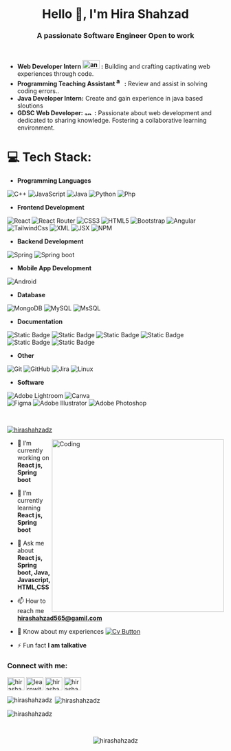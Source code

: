 <h1 align="center">Hello 👋, I'm Hira Shahzad</h1>
<h3 align="center">A passionate Software Engineer Open to work</h3>
<br/>


- **Web Developer Intern <img src="https://www.behindev.com/img/logo.png" alt="angular" width="40" height="20"/> :** Building and crafting captivating web experiences through code.
- **Programming Teaching Assistant <img src="https://riphah.edu.pk/wp-content/uploads/2023/07/Group-369.png" alt="angular" width="15" height="20"/> :** Review and assist in solving coding errors..
- **Java Developer  Intern:** Create and gain experience in java based sloutions
- **GDSC Web Developer: <img src="https://seeklogo.com/images/G/google-developers-logo-F8BF3155AC-seeklogo.com.png" alt="angular" width="20" height="10"/> :** Passionate about web development and dedicated to sharing knowledge. Fostering a collaborative learning environment.

# 💻 Tech Stack:

- **Programming Languages**


![C++](https://img.shields.io/badge/c++-%2300599C.svg?style=for-the-badge&logo=c%2B%2B&logoColor=white) 
![JavaScript](https://img.shields.io/badge/javascript-%23323330.svg?style=for-the-badge&logo=javascript&logoColor=%23F7DF1E) 
![Java](https://img.shields.io/badge/Java-ffd351?style=for-the-badge&logo=java&logoColor=green&labelColor=green&color=green)
![Python](https://img.shields.io/badge/python-3670A0?style=for-the-badge&logo=python&logoColor=ffdd54) 
![Php](https://img.shields.io/badge/Php-ffd351?style=for-the-badge&logo=php&logoColor=white&color=purple)

- **Frontend Development**
  
![React](https://img.shields.io/badge/react-%2320232a.svg?style=for-the-badge&logo=react&logoColor=%2361DAFB)
![React Router](https://img.shields.io/badge/React_Router-CA4245?style=for-the-badge&logo=react-router&logoColor=white)
![CSS3](https://img.shields.io/badge/css3-%231572B6.svg?style=for-the-badge&logo=css3&logoColor=white) 
![HTML5](https://img.shields.io/badge/html5-%23E34F26.svg?style=for-the-badge&logo=html5&logoColor=white) 
![Bootstrap](https://img.shields.io/badge/bootstrap-%23563D7C.svg?style=for-the-badge&logo=bootstrap&logoColor=white)
![Angular](https://img.shields.io/badge/Angular-ffd351?style=for-the-badge&logo=angular&logoColor=white&color=red)
![TailwindCss](https://img.shields.io/badge/Tailwind%20Css-ffd351?style=for-the-badge&logo=tailwind&logoColor=white&color=blue)
![XML](https://img.shields.io/badge/XML-ffd351?style=for-the-badge&logo=xml&logoColor=white&color=orange)
![JSX](https://img.shields.io/badge/x-ffd351?style=for-the-badge&logoColor=yellow&label=js&labelColor=yellow&color=purple)
![NPM](https://img.shields.io/badge/NPM-%23000000.svg?style=for-the-badge&logo=npm&logoColor=white)

- **Backend Development**

![Spring](https://img.shields.io/badge/spring-ffd351?style=for-the-badge&logo=spring&logoColor=white&color=green)
![Spring boot](https://img.shields.io/badge/spring-ffd351?style=for-the-badge&logo=springboot&logoColor=white&color=dark%20green)

  
- **Mobile App Development**

![Android](https://img.shields.io/badge/android-%23000000.svg?style=for-the-badge&logo=vercel&logoColor=white)
  
- **Database**

![MongoDB](https://img.shields.io/badge/MongoDB-%234ea94b.svg?style=for-the-badge&logo=mongodb&logoColor=white) 
![MySQL](https://img.shields.io/badge/mysql-ffd351?style=for-the-badge&logo=mysql&logoColor=white&color=blue)
![MsSQL](https://img.shields.io/badge/mssql-ffd351?style=for-the-badge&logo=sql&logoColor=white&color=darkred)

- **Documentation**

![Static Badge](https://img.shields.io/badge/Requirment-ffd351?style=for-the-badge&logo=SoftwareRequirment&logoColor=white&label=Software&color=darkred)
![Static Badge](https://img.shields.io/badge/Documentation-ffd351?style=for-the-badge&logo=SoftwareRequirment&logoColor=white&label=Software&color=blue)
![Static Badge](https://img.shields.io/badge/Documentation-ffd351?style=for-the-badge&logo=SoftwareRequirment&logoColor=white&label=Software%20Testing&color=blue)
![Static Badge](https://img.shields.io/badge/Documentation-ffd351?style=for-the-badge&logo=SoftwareRequirment&logoColor=white&label=Design&color=green)
![Static Badge](https://img.shields.io/badge/Documentation-ffd351?style=for-the-badge&logo=SoftwareRequirment&logoColor=black&label=Testing%20Cases&labelColor=orange&color=black)
![Static Badge](https://img.shields.io/badge/Documentation-ffd351?style=for-the-badge&logo=SoftwareRequirment&logoColor=Red&label=SRS&labelColor=Red&color=pink)

  
- **Other**
  
![Git](https://img.shields.io/badge/Git-ffd351?style=for-the-badge&logo=git&logoColor=white&color=orange)
![GitHub](https://img.shields.io/badge/Github-ffd351?style=for-the-badge&logo=GitHub&logoColor=white&color=black)
![Jira](https://img.shields.io/badge/Jira-ffd351?style=for-the-badge&logo=jira&logoColor=white&color=blue)
![Linux](https://img.shields.io/badge/linux-ffd351?style=for-the-badge&logo=linux&logoColor=black&color=yellow)

 - **Software**

![Adobe Lightroom](https://img.shields.io/badge/Adobe%20Lightroom-31A8FF.svg?style=for-the-badge&logo=Adobe%20Lightroom&logoColor=white)
![Canva](https://img.shields.io/badge/Canva-%2300C4CC.svg?style=for-the-badge&logo=Canva&logoColor=white) 	
![Figma](https://img.shields.io/badge/figma-%23F24E1E.svg?style=for-the-badge&logo=figma&logoColor=white) 
![Adobe Illustrator](https://img.shields.io/badge/adobeillustrator-%23FF9A00.svg?style=for-the-badge&logo=adobeillustrator&logoColor=white) 
![Adobe Photoshop](https://img.shields.io/badge/adobephotoshop-%2331A8FF.svg?style=for-the-badge&logo=adobephotoshop&logoColor=white) 

<br/>

<p align="left"> <a href="https://github.com/ryo-ma/github-profile-trophy"><img src="https://github-profile-trophy.vercel.app/?username=hirashahzadz" alt="hirashahzadz" /></a> </p>
<img align="right" alt="Coding" width="400" src="https://startupbiz.co.zw/wp-content/uploads/2020/08/How-to-become-a-software-developer-in-Zimbabwe-1280x640.jpg"/>

- 🔭 I’m currently working on **React js, Spring boot**

- 🌱 I’m currently learning **React js, Spring boot**

- 💬 Ask me about **React js, Spring boot, Java, Javascript, HTML,CSS**

- 📫 How to reach me **hirashahzad565@gamil.com**

- 📄 Know about my experiences <a href="https://www.canva.com/design/DAFJlWbTfWQ/KH2oKr2HDI2FJ88b1Gz52A/edit?utm_content=DAFJlWbTfWQ&utm_campaign=designshare&utm_medium=link2&utm_source=sharebutton" style="margin-top: 2px;">
    <img src="https://img.shields.io/badge/-Here%20is%20my%20CV-<COLOR>?style=flat-square&logo=appveyor&logoColor=white" alt="Cv Button">
</a>


- ⚡ Fun fact **I am talkative**

<h3 align="left">Connect with me:</h3>
<p align="left">
<a href="https://linkedin.com/in/hirashahzadz" target="blank"><img align="center" src="https://raw.githubusercontent.com/rahuldkjain/github-profile-readme-generator/master/src/images/icons/Social/linked-in-alt.svg" alt="hirashahzadz" height="30" width="40" /></a>
<a href="https://www.youtube.com/@learnwith_hs" target="blank"><img align="center" src="https://raw.githubusercontent.com/rahuldkjain/github-profile-readme-generator/master/src/images/icons/Social/youtube.svg" alt="learnwith_h" height="30" width="40" /></a>
<a href="https://codesandbox.io/u/hirashahzad565" target="blank"><img align="center" src="https://raw.githubusercontent.com/rahuldkjain/github-profile-readme-generator/master/src/images/icons/Social/codesandbox.svg" alt="hirashahzad565" height="30" width="40" /></a>
<a href="https://www.leetcode.com/hirashahzad565" target="blank"><img align="center" src="https://raw.githubusercontent.com/rahuldkjain/github-profile-readme-generator/master/src/images/icons/Social/leet-code.svg" alt="hirashahzad565" height="30" width="40" /></a>
</p>

<p><img align="left" src="https://github-readme-stats.vercel.app/api/top-langs?username=hirashahzadz&theme=nightowl&show_icons=true&locale=en&layout=compact" alt="hirashahzadz" /></p>

<p>&nbsp;<img align="center" src="https://github-readme-stats.vercel.app/api?username=hirashahzadz&theme=nightowl&show_icons=true&locale=en" alt="hirashahzadz" /></p>

<p><img align="center" src="https://github-readme-streak-stats.herokuapp.com/?user=hirashahzadz&theme=nightowl&" alt="hirashahzadz" /></p>

<br/>
<p align="center"> <img src="https://komarev.com/ghpvc/?username=hirashahzadz&label=Profile%20views&color=0e75b6&style=flat" alt="hirashahzadz" /> </p>


